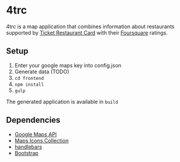 # 4trc

4trc is a map application that combines information about restaurants supported by [Ticket Restaurant Card](http://trc.cz) with their [Foursquare](https://foursquare.com/) ratings.

## Setup

1. Enter your google maps key into config.json
1. Generate data (TODO)
1. `cd frontend`
1. `npm install`
1. `gulp`

The generated application is available in `build`

## Dependencies

* [Google Maps API](https://developers.google.com/maps/)
* [Maps Icons Collection](https://mapicons.mapsmarker.com)
* [handlebars](http://handlebarsjs.com/)
* [Bootstrap](http://getbootstrap.com/)
